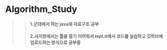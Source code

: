 # Algorithm_Study

>>#### <b>1.군대에서 하는 java와 자료구조 공부</b> </br>
>>#### <b>2.사지방에서는 툴을 깔기 어려워서 repl.it에서 코드를 실습하고 깃허브에 업로드하는 방식으로 공부중</b>
